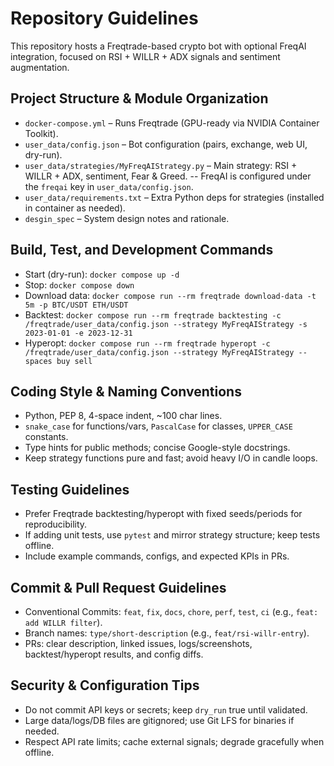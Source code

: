# Repository Guidelines

This repository hosts a Freqtrade-based crypto bot with optional FreqAI integration, focused on RSI + WILLR + ADX signals and sentiment augmentation.

## Project Structure & Module Organization
- `docker-compose.yml` – Runs Freqtrade (GPU-ready via NVIDIA Container Toolkit).
- `user_data/config.json` – Bot configuration (pairs, exchange, web UI, dry-run).
- `user_data/strategies/MyFreqAIStrategy.py` – Main strategy: RSI + WILLR + ADX, sentiment, Fear & Greed.
-- FreqAI is configured under the `freqai` key in `user_data/config.json`.
- `user_data/requirements.txt` – Extra Python deps for strategies (installed in container as needed).
- `desgin_spec` – System design notes and rationale.

## Build, Test, and Development Commands
- Start (dry-run): `docker compose up -d`
- Stop: `docker compose down`
- Download data: `docker compose run --rm freqtrade download-data -t 5m -p BTC/USDT ETH/USDT`
- Backtest: `docker compose run --rm freqtrade backtesting -c /freqtrade/user_data/config.json --strategy MyFreqAIStrategy -s 2023-01-01 -e 2023-12-31`
- Hyperopt: `docker compose run --rm freqtrade hyperopt -c /freqtrade/user_data/config.json --strategy MyFreqAIStrategy --spaces buy sell`

## Coding Style & Naming Conventions
- Python, PEP 8, 4-space indent, ~100 char lines.
- `snake_case` for functions/vars, `PascalCase` for classes, `UPPER_CASE` constants.
- Type hints for public methods; concise Google-style docstrings.
- Keep strategy functions pure and fast; avoid heavy I/O in candle loops.

## Testing Guidelines
- Prefer Freqtrade backtesting/hyperopt with fixed seeds/periods for reproducibility.
- If adding unit tests, use `pytest` and mirror strategy structure; keep tests offline.
- Include example commands, configs, and expected KPIs in PRs.

## Commit & Pull Request Guidelines
- Conventional Commits: `feat`, `fix`, `docs`, `chore`, `perf`, `test`, `ci` (e.g., `feat: add WILLR filter`).
- Branch names: `type/short-description` (e.g., `feat/rsi-willr-entry`).
- PRs: clear description, linked issues, logs/screenshots, backtest/hyperopt results, and config diffs.

## Security & Configuration Tips
- Do not commit API keys or secrets; keep `dry_run` true until validated.
- Large data/logs/DB files are gitignored; use Git LFS for binaries if needed.
- Respect API rate limits; cache external signals; degrade gracefully when offline.
